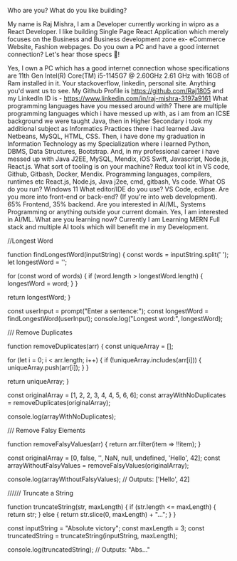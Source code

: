Who are you? What do you like building?

My name is Raj Mishra, I am a Developer currently working in wipro as a React Developer. I like building Single Page React Application which merely focuses on the Business and Business development zone ex- eCommerce Website, Fashion webpages.
Do you own a PC and have a good internet connection? Let's hear those specs 💪!

Yes, I own a PC which has a good internet connection whose specifications are 11th Gen Intel(R) Core(TM) i5-1145G7 @ 2.60GHz   2.61 GHz with 16GB of Ram installed in it.
Your stackoverflow, linkedin, personal site. Anything you'd want us to see.
My Github Profile is https://github.com/Raj1805 and my LinkedIn ID is - https://www.linkedin.com/in/raj-mishra-3197a9161
What programming languages have you messed around with?
There are multiple programming languages which i have messed up with, as i am from an ICSE background we were taught Java, then in Higher Secondary i took my additional subject as Informatics Practices there i had learned Java Netbeans, MySQL, HTML, CSS. Then, i have done my graduation in Information Technology as my Specialization where i learned Python, DBMS, Data Structures, Bootstrap. And, in my professional career i have messed up with Java J2EE, MySQL, Mendix, iOS Swift, Javascript, Node.js, React.js.
What sort of tooling is on your machine?
Redux tool kit in VS code, Github, Gitbash, Docker, Mendix.
Programming languages, compilers, runtimes etc
React.js, Node.js, Java j2ee, cmd, gitbash, Vs code. 
What OS do you run?
Windows 11
What editor/IDE do you use?
VS Code, eclipse.
Are you more into front-end or back-end? (If you're into web development).
65% Frontend, 35% backend.
Are you interested in AI/ML, Systems Programming or anything outside your current domain.
Yes, I am interested in AI/ML.
What are you learning now?
Currently I am Learning MERN Full stack and multiple AI tools which will benefit me in my Development.


//Longest Word

function findLongestWord(inputString) {
  const words = inputString.split(' ');
  let longestWord = '';

  for (const word of words) {
    if (word.length > longestWord.length) {
      longestWord = word;
    }
  }

  return longestWord;
}

const userInput = prompt("Enter a sentence:");
const longestWord = findLongestWord(userInput);
console.log("Longest word:", longestWord);

/// Remove Duplicates

function removeDuplicates(arr) {
  const uniqueArray = [];
 
  for (let i = 0; i < arr.length; i++) {
    if (!uniqueArray.includes(arr[i])) {
      uniqueArray.push(arr[i]);
    }
  }
 
  return uniqueArray;
}

const originalArray = [1, 2, 2, 3, 4, 4, 5, 6, 6];
const arrayWithNoDuplicates = removeDuplicates(originalArray);

console.log(arrayWithNoDuplicates);

/// Remove Falsy Elements


function removeFalsyValues(arr) {
  return arr.filter(item => !!item);
}

const originalArray = [0, false, '', NaN, null, undefined, 'Hello', 42];
const arrayWithoutFalsyValues = removeFalsyValues(originalArray);

console.log(arrayWithoutFalsyValues); // Outputs: ['Hello', 42]


////// Truncate a String


function truncateString(str, maxLength) {
  if (str.length <= maxLength) {
    return str;
  } else {
    return str.slice(0, maxLength) + "...";
  }
}

const inputString = "Absolute victory";
const maxLength = 3;
const truncatedString = truncateString(inputString, maxLength);

console.log(truncatedString); // Outputs: "Abs..."
